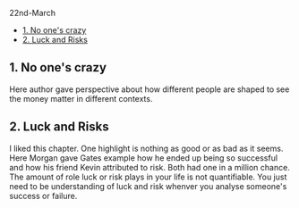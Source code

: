 
22nd-March

- [1. No one's crazy](#1-no-ones-crazy)
- [2. Luck and Risks](#2-luck-and-risks)


## 1. No one's crazy
Here author gave perspective about how different people are shaped to see the money matter in different contexts.


## 2. Luck and Risks
I liked this chapter. One highlight is nothing as good or as bad as it seems. Here Morgan gave Gates example how he ended up being so successful and how his friend Kevin attributed to risk. Both had one in a million chance. The amount of role luck or risk plays in your life is not quantifiable. You just need to be understanding of luck and risk whenver you analyse someone's success or failure. 
